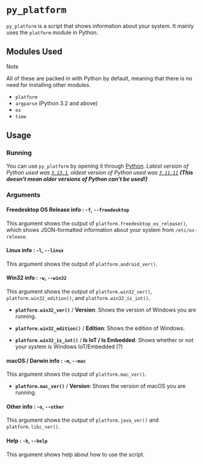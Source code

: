 # `py_platform`

`py_platform` is a script that shows information about your system. It mainly uses the `platform` module in Python.

## Modules Used

> [!NOTE]
> All of these are packed in with Python by default, meaning that there is no need for installing other modules.

- `platform`
- `argparse` (Python 3.2 and above)
- `os`
- `time`

## Usage

### Running

You can use `py_platform` by opening it through [Python](https://python.org/). *Latest version of Python used was [`3.13.1`](https://www.python.org/downloads/release/python-3131/), oldest version of Python used was [`3.11.11`](https://www.python.org/downloads/release/python-31111/) **(This doesn't mean older versions of Python can't be used!)***

### Arguments

#### Freedesktop OS Release info : `-f`, `--freedesktop`

This argument shows the output of `platform.freedesktop_os_release()`, which shows JSON-formatted information about your system from `/etc/os-release`.

#### Linux info : `-l`, `--linux`

This argument shows the output of `platform.android_ver()`.

#### Win32 info : `-w`, `--win32`

This argument shows the output of `platform.win32_ver()`, `platform.win32_edition()`, and `platform.win32_is_iot()`.

- **`platform.win32_ver()`** / **Version**: Shows the version of Windows you are running.

- **`platform.win32_edition()`** / **Edition**: Shows the edition of Windows.

- **`platform.win32_is_iot()`** / **Is IoT / Is Embedded**: Shows whether or not your system is Windows IoT/Embedded (?)

#### macOS / Darwin info : `-m`, `--mac`

This argument shows the output of `platform.mac_ver()`.

- **`platform.mac_ver()`** / **Version**: Shows the version of macOS you are running.

#### Other info : `-o`, `--other`

This argument shows the output of `platform.java_ver()` and `platform.libc_ver()`.

#### Help : `-h`, `--help`

This argument shows help about how to use the script.
